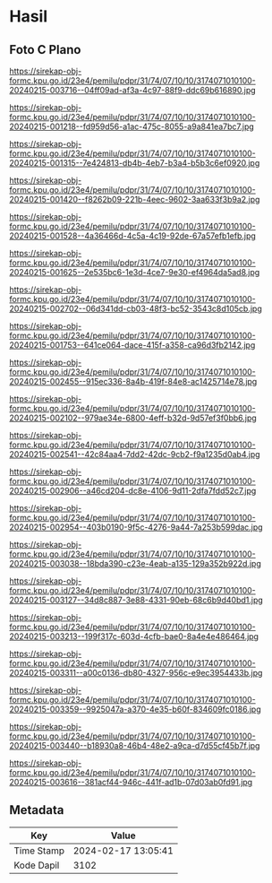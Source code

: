 # Hasil

## Foto C Plano

https://sirekap-obj-formc.kpu.go.id/23e4/pemilu/pdpr/31/74/07/10/10/3174071010100-20240215-003716--04ff09ad-af3a-4c97-88f9-ddc69b616890.jpg

https://sirekap-obj-formc.kpu.go.id/23e4/pemilu/pdpr/31/74/07/10/10/3174071010100-20240215-001218--fd959d56-a1ac-475c-8055-a9a841ea7bc7.jpg

https://sirekap-obj-formc.kpu.go.id/23e4/pemilu/pdpr/31/74/07/10/10/3174071010100-20240215-001315--7e424813-db4b-4eb7-b3a4-b5b3c6ef0920.jpg

https://sirekap-obj-formc.kpu.go.id/23e4/pemilu/pdpr/31/74/07/10/10/3174071010100-20240215-001420--f8262b09-221b-4eec-9602-3aa633f3b9a2.jpg

https://sirekap-obj-formc.kpu.go.id/23e4/pemilu/pdpr/31/74/07/10/10/3174071010100-20240215-001528--4a36466d-4c5a-4c19-92de-67a57efb1efb.jpg

https://sirekap-obj-formc.kpu.go.id/23e4/pemilu/pdpr/31/74/07/10/10/3174071010100-20240215-001625--2e535bc6-1e3d-4ce7-9e30-ef4964da5ad8.jpg

https://sirekap-obj-formc.kpu.go.id/23e4/pemilu/pdpr/31/74/07/10/10/3174071010100-20240215-002702--06d341dd-cb03-48f3-bc52-3543c8d105cb.jpg

https://sirekap-obj-formc.kpu.go.id/23e4/pemilu/pdpr/31/74/07/10/10/3174071010100-20240215-001753--641ce064-dace-415f-a358-ca96d3fb2142.jpg

https://sirekap-obj-formc.kpu.go.id/23e4/pemilu/pdpr/31/74/07/10/10/3174071010100-20240215-002455--915ec336-8a4b-419f-84e8-ac1425714e78.jpg

https://sirekap-obj-formc.kpu.go.id/23e4/pemilu/pdpr/31/74/07/10/10/3174071010100-20240215-002102--979ae34e-6800-4eff-b32d-9d57ef3f0bb6.jpg

https://sirekap-obj-formc.kpu.go.id/23e4/pemilu/pdpr/31/74/07/10/10/3174071010100-20240215-002541--42c84aa4-7dd2-42dc-9cb2-f9a1235d0ab4.jpg

https://sirekap-obj-formc.kpu.go.id/23e4/pemilu/pdpr/31/74/07/10/10/3174071010100-20240215-002906--a46cd204-dc8e-4106-9d11-2dfa7fdd52c7.jpg

https://sirekap-obj-formc.kpu.go.id/23e4/pemilu/pdpr/31/74/07/10/10/3174071010100-20240215-002954--403b0190-9f5c-4276-9a44-7a253b599dac.jpg

https://sirekap-obj-formc.kpu.go.id/23e4/pemilu/pdpr/31/74/07/10/10/3174071010100-20240215-003038--18bda390-c23e-4eab-a135-129a352b922d.jpg

https://sirekap-obj-formc.kpu.go.id/23e4/pemilu/pdpr/31/74/07/10/10/3174071010100-20240215-003127--34d8c887-3e88-4331-90eb-68c6b9d40bd1.jpg

https://sirekap-obj-formc.kpu.go.id/23e4/pemilu/pdpr/31/74/07/10/10/3174071010100-20240215-003213--199f317c-603d-4cfb-bae0-8a4e4e486464.jpg

https://sirekap-obj-formc.kpu.go.id/23e4/pemilu/pdpr/31/74/07/10/10/3174071010100-20240215-003311--a00c0136-db80-4327-956c-e9ec3954433b.jpg

https://sirekap-obj-formc.kpu.go.id/23e4/pemilu/pdpr/31/74/07/10/10/3174071010100-20240215-003359--9925047a-a370-4e35-b60f-834609fc0186.jpg

https://sirekap-obj-formc.kpu.go.id/23e4/pemilu/pdpr/31/74/07/10/10/3174071010100-20240215-003440--b18930a8-46b4-48e2-a9ca-d7d55cf45b7f.jpg

https://sirekap-obj-formc.kpu.go.id/23e4/pemilu/pdpr/31/74/07/10/10/3174071010100-20240215-003616--381acf44-946c-441f-ad1b-07d03ab0fd91.jpg


## Metadata

| Key        | Value               |
| ---------- | ------------------- |
| Time Stamp | 2024-02-17 13:05:41 |
| Kode Dapil | 3102                |



